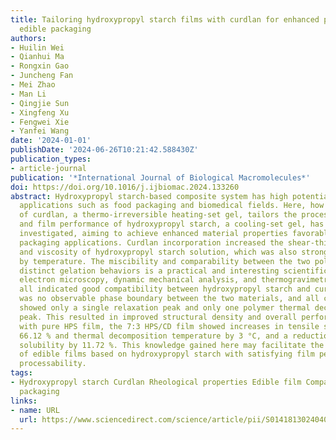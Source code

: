 ```yaml
---
title: Tailoring hydroxypropyl starch films with curdlan for enhanced properties for
  edible packaging
authors:
- Huilin Wei
- Qianhui Ma
- Rongxin Gao
- Juncheng Fan
- Mei Zhao
- Man Li
- Qingjie Sun
- Xingfeng Xu
- Fengwei Xie
- Yanfei Wang
date: '2024-01-01'
publishDate: '2024-06-26T10:21:42.588430Z'
publication_types:
- article-journal
publication: '*International Journal of Biological Macromolecules*'
doi: https://doi.org/10.1016/j.ijbiomac.2024.133260
abstract: Hydroxypropyl starch-based composite system has high potential for many
  applications such as food packaging and biomedical fields. Here, how the incorporation
  of curdlan, a thermo-irreversible heating-set gel, tailors the processability, structure,
  and film performance of hydroxypropyl starch, a cooling-set gel, has been systematically
  investigated, aiming to achieve enhanced material properties favorable for edible
  packaging applications. Curdlan incorporation increased the shear-thinning behavior
  and viscosity of hydroxypropyl starch solution, which was also strongly affected
  by temperature. The miscibility and comparability between the two polymers with
  distinct gelation behaviors is a practical and interesting scientific topic. Scanning
  electron microscopy, dynamic mechanical analysis, and thermogravimetric analysis
  all indicated good compatibility between hydroxypropyl starch and curdlan. There
  was no observable phase boundary between the two materials, and all composite films
  showed only a single relaxation peak and only one polymer thermal decomposition
  peak. This resulted in improved structural density and overall performance. Compared
  with pure HPS film, the 7:3 HPS/CD film showed increases in tensile strength by
  66.12 % and thermal decomposition temperature by 3 °C, and a reduction in water
  solubility by 11.72 %. This knowledge gained here may facilitate the development
  of edible films based on hydroxypropyl starch with satisfying film performance and
  processability.
tags:
- Hydroxypropyl starch Curdlan Rheological properties Edible film Compatibility Food
  packaging
links:
- name: URL
  url: https://www.sciencedirect.com/science/article/pii/S0141813024040650
---
```

